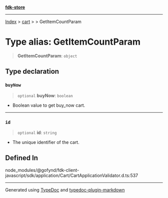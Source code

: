 [**fdk-store**](../../../README.md)
***

[Index](../../../API.md) > [cart](../../README.md) > [<internal>](../README.md) > GetItemCountParam

# Type alias: GetItemCountParam

> **GetItemCountParam**: `object`

## Type declaration

### `buyNow`

> `optional` **buyNow**: `boolean`

- Boolean value to get buy_now cart.

***

### `id`

> `optional` **id**: `string`

- The unique identifier of the cart.

## Defined In

node\_modules/@gofynd/fdk-client-javascript/sdk/application/Cart/CartApplicationValidator.d.ts:537

***
Generated using [TypeDoc](https://typedoc.org/) and [typedoc-plugin-markdown](https://www.npmjs.com/package/typedoc-plugin-markdown)
